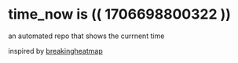 # time_now is (( 1706698800322 ))

an automated repo that shows the currnent time

inspired by [breakingheatmap](https://github.com/breakingheatmap/breakingheatmap)
